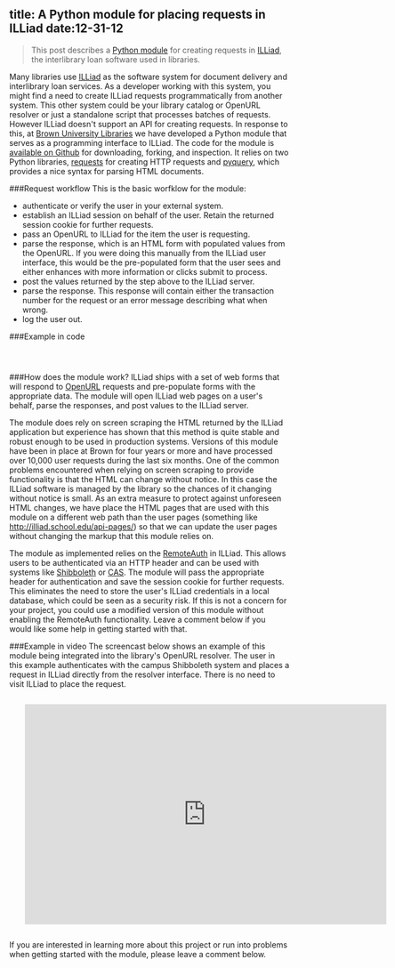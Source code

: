 title: A Python module for placing requests in ILLiad 
date:12-31-12
----

> This post describes a [Python module](https://github.com/lawlesst/illiad-api) for creating requests in [ILLiad](http://www.atlas-sys.com/illiad/), the interlibrary loan software used in libraries.  

Many libraries use [ILLiad](http://www.atlas-sys.com/illiad/) as the software system for document delivery and interlibrary loan services.  As a developer working with this system, you might find a need to create ILLiad requests programmatically from another system.  This other system could be your library catalog or OpenURL resolver or just a standalone script that processes batches of requests.  However ILLiad doesn't support an API for creating requests.  In response to this, at [Brown University Libraries](http://library.brown.edu) we have developed a Python module that serves as a programming interface to ILLiad.  The code for the module is [available on Github](https://github.com/lawlesst/illiad-api) for downloading, forking, and inspection.  It relies on two Python libraries, [requests](http://docs.python-requests.org/en/latest/) for creating HTTP requests and [pyquery](http://packages.python.org/pyquery/), which provides a nice syntax for parsing HTML documents.

###Request workflow
This is the basic worfklow for the module:

 * authenticate or verify the user in your external system.  
 * establish an ILLiad session on behalf of the user.  Retain the returned session cookie for further requests.
 * pass an OpenURL to ILLiad for the item the user is requesting.
 * parse the response, which is an HTML form with populated values from the OpenURL.  If you were doing this manually from the ILLiad user interface, this would be the pre-populated form that the user sees and either enhances with more information or clicks submit to process.  
 * post the values returned by the step above to the ILLiad server. 
 * parse the response.  This response will contain either the transaction number for the request or an error message describing what when wrong.  
 * log the user out.    

###Example in code
<div style="width: 800px; margin: 1em; padding:1em;">
<script src="https://gist.github.com/4422229.js"></script>
</div>

###How does the module work? 
ILLiad ships with a set of web forms that will respond to [OpenURL](http://en.wikipedia.org/wiki/OpenURL) requests and pre-populate forms with the appropriate data.  The module will open ILLiad web pages on a user's behalf, parse the responses, and post values to the ILLiad server.

The module does rely on screen scraping the HTML returned by the ILLiad application but experience has shown that this method is quite stable and robust enough to be used in production systems.  Versions of this module have been in place at Brown for four years or more and have processed over 10,000 user requests during the last six months.  One of the common problems encountered when relying on screen scraping to provide functionality is that the HTML can change without notice.  In this case the ILLiad software is managed by the library so the chances of it changing without notice is small.  As an extra measure to protect against unforeseen HTML changes, we have place the HTML pages that are used with this module on a different web path than the user pages (something like http://illiad.school.edu/api-pages/) so that we can update the user pages without changing the markup that this module relies on.  

The module as implemented relies on the [RemoteAuth](https://prometheus.atlas-sys.com/display/illiad/RemoteAuth+Authentication) in ILLiad.  This allows users to be authenticated via an HTTP header and can be used with systems like [Shibboleth](http://en.wikipedia.org/wiki/Shibboleth) or [CAS](http://en.wikipedia.org/wiki/Central_Authentication_Service).  The module will pass the appropriate header for authentication and save the session cookie for further requests.  This eliminates the need to store the user's ILLiad credentials in a local database, which could be seen as a security risk.  If this is not a concern for your project, you could use a modified version of this module without enabling the RemoteAuth functionality.  Leave a comment below if you would like some help in getting started with that.  

###Example in video
The screencast below shows an example of this module being integrated into the library's OpenURL resolver.  The user in this example authenticates with the campus Shibboleth system and places a request in ILLiad directly from the resolver interface.  There is no need to visit ILLiad to place the request.  
<div style="width: 700px; margin: 1em; padding:1em;">
<iframe src="http://www.screenr.com/embed/B1a8" width="650" height="396" frameborder="0"></iframe>
</div>

If you are interested in learning more about this project or run into problems when getting started with the module, please leave a comment below.  